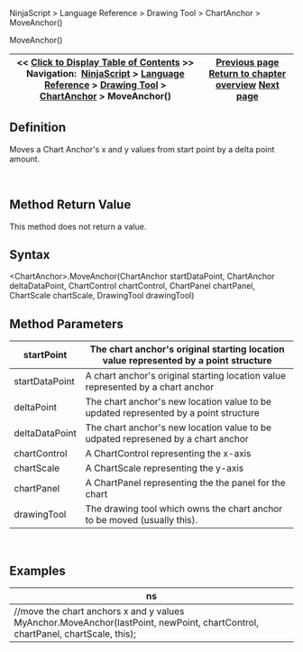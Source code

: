 ﻿


NinjaScript \> Language Reference \> Drawing Tool \> ChartAnchor \> MoveAnchor()






















MoveAnchor()







| \<\< [Click to Display Table of Contents](moveanchor.md) \>\> **Navigation:**     [NinjaScript](ninjascript.md) \> [Language Reference](language_reference_wip.md) \> [Drawing Tool](drawing_tools.md) \> [ChartAnchor](chartanchor.md) \> MoveAnchor() | [Previous page](isypropertyvisibile.md) [Return to chapter overview](chartanchor.md) [Next page](moveanchorx.md) |
| --- | --- |











## Definition


Moves a Chart Anchor's x and y values from start point by a delta point amount.


 


## Method Return Value


This method does not return a value.


## 


## Syntax


\<ChartAnchor\>.MoveAnchor(ChartAnchor startDataPoint, ChartAnchor deltaDataPoint, ChartControl chartControl, ChartPanel chartPanel, ChartScale chartScale, DrawingTool drawingTool)


## 


## Method Parameters




| startPoint | The chart anchor's original starting location value represented by a point structure |
| --- | --- |
| startDataPoint | A chart anchor's original starting location value represented by a chart anchor |
| deltaPoint | The chart anchor's new location value to be updated represented by a point structure |
| deltaDataPoint | The chart anchor's new location value to be udpated represened by a chart anchor |
| chartControl | A ChartControl representing the x\-axis |
| chartScale | A ChartScale representing the y\-axis |
| chartPanel | A ChartPanel representing the the panel for the chart |
| drawingTool | The drawing tool which owns the chart anchor to be moved (usually this). |



 


## 


## Examples




| ns |
| --- |
| //move the chart anchors x and y values MyAnchor.MoveAnchor(lastPoint, newPoint, chartControl, chartPanel, chartScale, this); |









